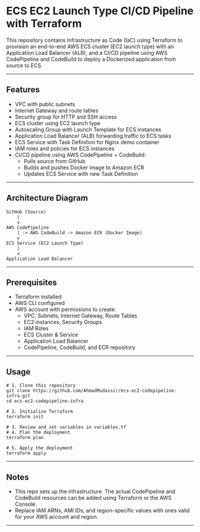 # ECS EC2 Launch Type CI/CD Pipeline with Terraform

This repository contains Infrastructure as Code (IaC) using Terraform to provision an end-to-end AWS ECS cluster (EC2 launch type) with an Application Load Balancer (ALB), and a CI/CD pipeline using AWS CodePipeline and CodeBuild to deploy a Dockerized application from source to ECS.

---

## Features

- VPC with public subnets
- Internet Gateway and route tables
- Security group for HTTP and SSH access
- ECS cluster using EC2 launch type
- Autoscaling Group with Launch Template for ECS instances
- Application Load Balancer (ALB) forwarding traffic to ECS tasks
- ECS Service with Task Definition for Nginx demo container
- IAM roles and policies for ECS instances
- CI/CD pipeline using AWS CodePipeline + CodeBuild:
  - Pulls source from GitHub
  - Builds and pushes Docker image to Amazon ECR
  - Updates ECS Service with new Task Definition

---

## Architecture Diagram

```
GitHub (Source)
    |
    v
AWS CodePipeline
    | -> AWS CodeBuild -> Amazon ECR (Docker Image)
    v
ECS Service (EC2 Launch Type)
    |
    v
Application Load Balancer
```

---

## Prerequisites

- Terraform installed
- AWS CLI configured
- AWS account with permissions to create:
  - VPC, Subnets, Internet Gateway, Route Tables
  - EC2 instances, Security Groups
  - IAM Roles
  - ECS Cluster & Service
  - Application Load Balancer
  - CodePipeline, CodeBuild, and ECR repository

---

## Usage

```
# 1. Clone this repository
git clone https://github.com/AhmadMudassir/ecs-ec2-codepipeline-infra.git
cd ecs-ec2-codepipeline-infra

# 2. Initialize Terraform
terraform init

# 3. Review and set variables in variables.tf 
# 4. Plan the deployment
terraform plan

# 5. Apply the deployment
terraform apply
```

---

## Notes

- This repo sets up the infrastructure. The actual CodePipeline and CodeBuild resources can be added using Terraform or the AWS Console.
- Replace IAM ARNs, AMI IDs, and region-specific values with ones valid for your AWS account and region.

---
